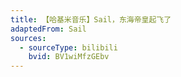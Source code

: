 ```yaml
---
title: 【哈基米音乐】Sail，东海帝皇起飞了
adaptedFrom: Sail
sources:
  - sourceType: bilibili
    bvid: BV1wiMfzGEbv
---
```

